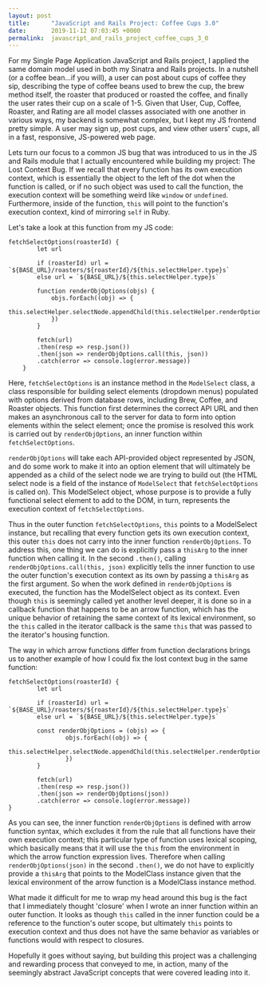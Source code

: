 ```yaml
---
layout: post
title:      "JavaScript and Rails Project: Coffee Cups 3.0"
date:       2019-11-12 07:03:45 +0000
permalink:  javascript_and_rails_project_coffee_cups_3_0
---
```



For my Single Page Application JavaScript and Rails project, I applied the same domain model used in both my Sinatra and Rails projects. In a nutshell (or a coffee bean...if you will), a user can post about cups of coffee they sip, describing the type of coffee beans used to brew the cup, the brew method itself, the roaster that produced or roasted the coffee, and finally the user rates their cup on a scale of 1-5. Given that User, Cup, Coffee, Roaster, and Rating are all model classes associated with one another in various ways, my backend is somewhat complex, but I kept my JS frontend pretty simple. A user may sign up, post cups, and view other users' cups, all in a fast, responsive, JS-powered web page. 

Lets turn our focus to a common JS bug that was introduced to us in the JS and Rails module that I actually encountered while building my project: The Lost Context Bug. If we recall that every function has its own execution context, which is essentially the object to the left of the dot when the function is called, or if no such object was used to call the function, the execution context will be something weird like `window` or `undefined`. Furthermore, inside of the function, `this` will point to the function's execution context, kind of mirroring `self` in Ruby. 

Let's take a look at this function from my JS code:
```
fetchSelectOptions(roasterId) {
        let url
        
        if (roasterId) url = `${BASE_URL}/roasters/${roasterId}/${this.selectHelper.type}s`
        else url = `${BASE_URL}/${this.selectHelper.type}s`
    
        function renderObjOptions(objs) {
            objs.forEach((obj) => {
                this.selectHelper.selectNode.appendChild(this.selectHelper.renderOption(obj)) 
            })
        }
        
        fetch(url)
        .then(resp => resp.json())
        .then(json => renderObjOptions.call(this, json))
        .catch(error => console.log(error.message))
    }
```
Here, `fetchSelectOptions` is an instance method in the `ModelSelect` class, a class responsible for building select elements (dropdown menus) populated with options derived from database rows, including Brew, Coffee, and Roaster objects. This function first determines the correct API URL and then makes an asynchronous call to the server for data to form into option elements within the select element; once the promise is resolved this work is carried out by `renderObjOptions`, an inner function within `fetchSelectOptions`. 

`renderObjOptions` will take each API-provided object represented by JSON, and do some work to make it into an option element that will ultimately be appended as a child of the select node we are trying to build out (the HTML select node is a field of the instance of `ModelSelect` that `fetchSelectOptions` is called on). This ModelSelect object, whose purpose is to provide a fully functional select element to add to the DOM, in turn, represents the execution context of `fetchSelectOptions`. 

Thus in the outer function `fetchSelectOptions`, `this` points to a ModelSelect instance, but recalling that every function gets its own execution context, this outer `this` does not carry into the inner function `renderObjOptions`. To address this, one thing we can do is explicitly pass a `thisArg` to the inner function when calling it. In the second `.then()`, calling `renderObjOptions.call(this, json)` explicitly tells the inner function to use the outer function's execution context as its own by passing a `thisArg` as the first argument. So when the work defined in `renderObjOptions` is executed, the function has the ModelSelect object as its context. Even though `this` is seemingly called yet another level deeper, it is done so in a callback function that happens to be an arrow function, which has the unique behavior of retaining the same context of its lexical environment, so the `this` called in the iterator callback is the same `this` that was passed to the iterator's housing function. 

The way in which arrow functions differ from function declarations brings us to another example of how I could fix the lost context bug in the same function:

```
fetchSelectOptions(roasterId) { 
		let url

		if (roasterId) url = `${BASE_URL}/roasters/${roasterId}/${this.selectHelper.type}s`
		else url = `${BASE_URL}/${this.selectHelper.type}s`

		const renderObjOptions = (objs) => {
				objs.forEach((obj) => {
						this.selectHelper.selectNode.appendChild(this.selectHelper.renderOption(obj)) 
				})
		}

		fetch(url)
		.then(resp => resp.json())
		.then(json => renderObjOptions(json)) 
		.catch(error => console.log(error.message))
}
```
As you can see, the inner function `renderObjOptions` is defined with arrow function syntax, which excludes it from the rule that all functions have their own execution context; this particular type of function uses lexical scoping, which basically means that it will use the `this` from the environment in which the arrow function expression lives. Therefore when calling `renderObjOptions(json)` in the second `.then()`, we do not have to explicitly provide a `thisArg` that points to the ModelClass instance given that the lexical environment of the arrow function is a ModelClass instance method.

What made it difficult for me to wrap my head around this bug is the fact that I immediately thought 'closure' when I wrote an inner function within an outer function. It looks as though `this` called in the inner function could be a reference to the function's outer scope, but ultimately `this` points to execution context and thus does not have the same behavior as variables or functions would with respect to closures.

Hopefully it goes without saying, but building this project was a challenging and rewarding process that conveyed to me, in action,  many of the seemingly abstract JavaScript concepts that were covered leading into it. 


